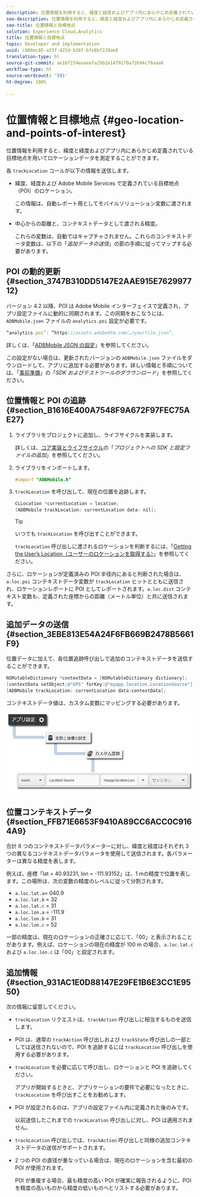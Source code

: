 ```yaml
---
description: 位置情報を利用すると、緯度と経度およびアプリ内にあらかじめ定義されている目標地点を用いてロケーションデータを測定することができます。
seo-description: 位置情報を利用すると、緯度と経度およびアプリ内にあらかじめ定義されている目標地点を用いてロケーションデータを測定することができます。
seo-title: 位置情報と目標地点
solution: Experience Cloud,Analytics
title: 位置情報と目標地点
topic: Developer and implementation
uuid: c800ec85-a33f-425d-b28f-bfe8bf229ae8
translation-type: ht
source-git-commit: ae16f224eeaeefa29b2e1479270a72694c79aaa0
workflow-type: ht
source-wordcount: '591'
ht-degree: 100%

---
```



# 位置情報と目標地点 {#geo-location-and-points-of-interest}

位置情報を利用すると、緯度と経度およびアプリ内にあらかじめ定義されている目標地点を用いてロケーションデータを測定することができます。

各 `trackLocation` コールが以下の情報を送信します。

* 緯度、経度および Adobe Mobile Services で定義されている目標地点（POI）のロケーション。

   この情報は、自動レポート用としてモバイルソリューション変数に渡されます。

* 中心からの距離と、コンテキストデータとして渡される精度。

   これらの変数は、自動ではキャプチャされません。これらのコンテキストデータ変数は、以下の「*追加データの送信*」の節の手順に従ってマップする必要があります。

## POI の動的更新 {#section_3747B310DD5147E2AAE915E762997712}

バージョン 4.2 以降、POI は Adobe Mobile インターフェイスで定義され、アプリ設定ファイルに動的に同期されます。この同期をおこなうには、`ADBMobile.json` ファイルの `analytics.poi` 設定が必要です。

```js
“analytics.poi”: “https://assets.adobedtm.com/…/yourfile.json”,
```

詳しくは、「[ADBMobile JSON の設定](/help/ios/configuration/json-config/json-config.md)」を参照してください。

この設定がない場合は、更新されたバージョンの `ADBMobile.json` ファイルをダウンロードして、アプリに追加する必要があります。詳しい情報と手順については、「[事前準備](/help/ios/getting-started/requirements.md)」の「*SDK およびテストツールのダウウンロード*」を参照してください。

## 位置情報と POI の追跡 {#section_B1616E400A7548F9A672F97FEC75AE27}

1. ライブラリをプロジェクトに追加し、ライフサイクルを実装します。

   詳しくは、[コア実装とライフサイクル](/help/ios/getting-started/dev-qs.md)の「*プロジェクトへの SDK と設定ファイルの追加*」を参照してください。
1. ライブラリをインポートします。

   ```objective-c
   #import "ADBMobile.h"
   ```

1. `trackLocation` を呼び出して、現在の位置を追跡します。

   ```objective-c
   CLLocation *currentLocation = location; 
   [ADBMobile trackLocation: currentLocation data: nil]; 
   ```

   >[!TIP]
   >
   >いつでも `trackLocation` を呼び出すことができます。

   `trackLocation` 呼び出しに渡されるロケーションを判断するには、「[Getting the User’s Location（ユーザーのロケーションを取得する）](https://developer.apple.com/Library/ios/documentation/UserExperience/Conceptual/LocationAwarenessPG/CoreLocation/CoreLocation.html)」を参照してください。

さらに、ロケーションが定義済みの POI 半径内にあると判断された場合は、`a.loc.poi` コンテキストデータ変数が `trackLocation` ヒットとともに送信され、ロケーションレポートに POI としてレポートされます。`a.loc.dist` コンテキスト変数も、定義された座標からの距離（メートル単位）と共に送信されます。

## 追加データの送信 {#section_3EBE813E54A24F6FB669B2478B5661F9}

位置データに加えて、各位置追跡呼び出しで追加のコンテキストデータを送信することができます。

```objective-c
NSMutableDictionary *contextData = [NSMutableDictionary dictionary]; 
[contextData setObject:@"GPS" forKey:@"myapp.location.LocationSource"]; 
[ADBMobile trackLocation: currentLocation data:contextData];
```

コンテキストデータ値は、カスタム変数にマッピングする必要があります。

![](assets/map-location-context-data.png)

## 位置コンテキストデータ {#section_FFB71E6653F9410A89CC6ACC0C9164A9}

合計 6 つのコンテキストデータパラメーターに対し、緯度と経度はそれぞれ 3 つの異なるコンテキストデータパラメータを使用して送信されます。各パラメーターは異なる精度を表します。

例えば、座標「lat = 40.93231, lon = -111.93152」は、1 mの精度で位置を表します。この場所は、次の変数の精度のレベルに従って分割されます。

* `a.loc.lat.a`= 040.9
* `a.loc.lat.b` = 32
* `a.loc.lat.c` = 31
* `a.loc.lon.a` = -111.9
* `a.loc.lon.b` = 31
* `a.loc.lon.c` = 52

一部の精度は、現在のロケーションの正確さに応じて、「00」と表示されることがあります。例えば、ロケーションの現在の精度が 100 m の場合、`a.loc.lat.c` および `a.loc.lon.c` は「00」と設定されます。

## 追加情報 {#section_931AC1E0D88147E29FE1B6E3CC1E9550}

次の情報に留意してください。

* `trackLocation` リクエストは、`trackAction` 呼び出しに相当するものを送信します。

* POI は、通常の `trackAction` 呼び出しおよび `trackState` 呼び出しの一部としては送信されないので、POI を追跡するには `trackLocation` 呼び出しを使用する必要があります。

* `trackLocation` を必要に応じて呼び出し、ロケーションと POI を追跡してください。

   アプリが開始するときと、アプリケーションの要件で必要になったときに、`trackLocation` を呼び出すことをお勧めします。

* POI が設定されるのは、アプリの設定ファイル内に定義された後のみです。

   以前送信したこれまでの `trackLocation` 呼び出しに対し、POI は適用されません。
* `trackLocation` 呼び出しでは、`trackAction` 呼び出しと同様の追加コンテキストデータの送信がサポートされます。

* 2 つの POI の直径が重なっている場合は、現在のロケーションを含む最初の POI が使用されます。

   POI が重複する場合、最も精度の高い POI が確実に報告されるように、POI を精度の高いものから精度の低いものへとリストする必要があります。

